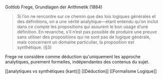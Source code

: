 Gottlob Frege, Grundlagen der Arithmetik (1884)

>Si l’on ne rencontre sur ce chemin que des lois logiques générales et des définitions, on a une vérité analytique—étant entendu qu’on inclut dans ce compte les propositions qui assurent le bon usage d’une définition. En revanche, s’il n’est pas possible de produire une preuve sans utiliser des propositions qui ne sont pas de logique générale, mais concernent un domaine particulier, la proposition est synthétique. (§3)

Frege ne considère comme déduction qu'uniquement les approche analytiques, purement formelles, indépendantes des contenus du sujet. 

[[analytiques vs synthétiques (kant)]]
[[Déduction]]
[[Formalisme Logique]]